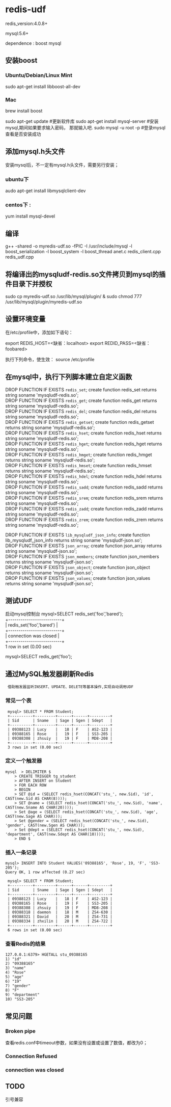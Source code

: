 # redis-udf

redis_version:4.0.8+

mysql:5.6+

dependence : boost mysql

## 安装boost
### Ubuntu/Debian/Linux Mint
  sudo apt-get install libboost-all-dev

### Mac
  brew install boost


sudo apt-get update #更新软件库
sudo apt-get install mysql-server #安装mysql,期间如果要求输入密码， 那就输入吧. 
sudo mysql -u root -p #登录mysql查看是否安装成功

## 添加mysql.h头文件
   安装mysql后，不一定有mysql.h头文件，需要另行安装；
### ubuntu下   
   audo apt-get install libmysqlclient-dev

### centos下 :
   yum install mysql-devel

## 编译
   g++ -shared -o myredis-udf.so -fPIC -I /usr/include/mysql -l boost_serialization -l boost_system -l boost_thread  anet.c redis_client.cpp redis_udf.cpp


## 将编译出的mysqludf-redis.so文件拷贝到mysql的插件目录下并授权
   sudo cp myredis-udf.so /usr/lib/mysql/plugin/ & sudo chmod 777 /usr/lib/mysql/plugin/myredis-udf.so

## 设置环境变量
   在/etc/profile中，添加如下语句：

   export REDIS_HOST=<缺省：localhost>
   export REDID_PASS=<缺省：foobared>

执行下列命令，使生效：
   source /etc/profile


## 在mysql中，执行下列脚本建立自定义函数

  DROP FUNCTION IF EXISTS `redis_set`; create function redis_set returns string soname 'mysqludf-redis.so';   
  DROP FUNCTION IF EXISTS `redis_get`; create function redis_get returns string soname 'mysqludf-redis.so';   
  DROP FUNCTION IF EXISTS `redis_del`; create function redis_del returns string soname 'mysqludf-redis.so';   
  DROP FUNCTION IF EXISTS `redis_getset`; create function redis_getset returns string soname 'mysqludf-redis.so';   
  DROP FUNCTION IF EXISTS `redis_hset`; create function redis_hset returns string soname 'mysqludf-redis.so';   
  DROP FUNCTION IF EXISTS `redis_hget`; create function redis_hget returns string soname 'mysqludf-redis.so';   
  DROP FUNCTION IF EXISTS `redis_hmget`; create function redis_hmget returns string soname 'mysqludf-redis.so';   
  DROP FUNCTION IF EXISTS `redis_hmset`; create function redis_hmset returns string soname 'mysqludf-redis.so';    
  DROP FUNCTION IF EXISTS `redis_hdel`; create function redis_hdel returns string soname 'mysqludf-redis.so';   
  DROP FUNCTION IF EXISTS `redis_sadd`; create function redis_sadd returns string soname 'mysqludf-redis.so';   
  DROP FUNCTION IF EXISTS `redis_srem`; create function redis_srem returns string soname 'mysqludf-redis.so';    
  DROP FUNCTION IF EXISTS `redis_zadd`; create function redis_zadd returns string soname 'mysqludf-redis.so';    
  DROP FUNCTION IF EXISTS `redis_zrem`; create function redis_zrem returns string soname 'mysqludf-redis.so';     

  DROP FUNCTION IF EXISTS `lib_mysqludf_json_info`; create function lib_mysqludf_json_info returns string soname 'mysqludf-json.so';     
  DROP FUNCTION IF EXISTS `json_array`; create function json_array returns string soname 'mysqludf-json.so';     
  DROP FUNCTION IF EXISTS `json_members`; create function json_members returns string soname 'mysqludf-json.so';     
  DROP FUNCTION IF EXISTS `json_object`; create function json_object returns string soname 'mysqludf-json.so';     
  DROP FUNCTION IF EXISTS `json_values`; create function json_values returns string soname 'mysqludf-json.so';     



## 测试UDF
   启动mysql控制台
   mysql>SELECT redis_set('foo','bared');    
			+--------------------------+       
			| redis_set('foo','bared') |    
			+--------------------------+    
			| connection was closed    |    
			+--------------------------+    
			1 row in set (0.00 sec)    
			    
   mysql>SELECT redis_get('foo');
   
 
 ## 通过MySQL触发器刷新Redis
     借助触发器监听INSERT、UPDATE、DELETE等基本操作,实现自动调用UDF
 
 ### 常见一个表 
     mysql> SELECT * FROM Student;   
     +----------+---------+------+------+---------+   
     | Sid      | Sname   | Sage | Sgen | Sdept   |   
     +----------+---------+------+------+---------+   
     | 09388123 | Lucy    |   18 | F    | AS2-123 |   
     | 09388165 | Rose    |   19 | F    | SS3-205 |   
     | 09388308 | zhsuiy  |   19 | F    | MD8-208 |   
     +----------+---------+------+------+---------+   
     3 rows in set (0.00 sec)   
     
### 定义一个触发器     
    mysql  > DELIMITER $   
        > CREATE TRIGGER tg_student    
        > AFTER INSERT on Student    
        > FOR EACH ROW    
        > BEGIN   
        > SET @id = (SELECT redis_hset(CONCAT('stu_', new.Sid), 'id', CAST(new.Sid AS CHAR(8))));   
        > SET @name = (SELECT redis_hset(CONCAT('stu_', new.Sid), 'name', CAST(new.Sname AS CHAR(20))));   
        > Set @age = (SELECT redis_hset(CONCAT('stu_', new.Sid), 'age', CAST(new.Sage AS CHAR)));    
        > Set @gender = (SELECT redis_hset(CONCAT('stu_', new.Sid), 'gender', CAST(new.Sgen AS CHAR)));    
        > Set @dept = (SELECT redis_hset(CONCAT('stu_', new.Sid), 'department', CAST(new.Sdept AS CHAR(10))));       
        > END $   

### 插入一条记录
    mysql> INSERT INTO Student VALUES('09388165', 'Rose', 19, 'F', 'SS3-205');    
    Query OK, 1 row affected (0.27 sec)    
 
     mysql> SELECT * FROM Student;    
     +----------+---------+------+------+---------+    
     | Sid      | Sname   | Sage | Sgen | Sdept   |    
     +----------+---------+------+------+---------+    
     | 09388123 | Lucy    |   18 | F    | AS2-123 |    
     | 09388165 | Rose    |   19 | F    | SS3-205 |    
     | 09388308 | zhsuiy  |   19 | F    | MD8-208 |    
     | 09388318 | daemon  |   18 | M    | ZS4-630 |    
     | 09388321 | David   |   20 | M    | ZS4-731 |    
     | 09388334 | zhxilin |   20 | M    | ZS4-722 |    
     +----------+---------+------+------+---------+    
     6 rows in set (0.00 sec)    
 
### 查看Redis的结果
    127.0.0.1:6379> HGETALL stu_09388165    
    1) "id"    
    2) "09388165"    
    3) "name"    
    4) "Rose"    
    5) "age"    
    6) "19"    
    7) "gender"    
    8) "F"    
    9) "department"    
    10) "SS3-205"    
 
## 常见问题
### Broken pipe 
   查看redis.conf中timeout参数，如果没有设置或设置了数值，都改为0；
   
### Connection Refused

### connection was closed

## TODO
引号兼容


